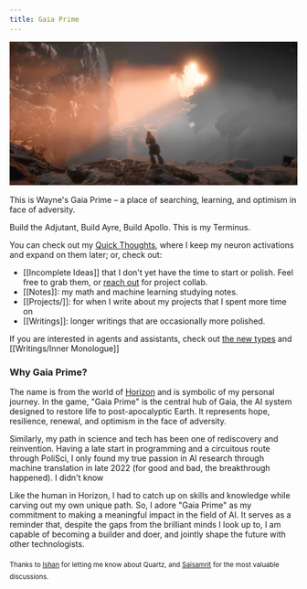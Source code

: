 ```yaml
---
title: Gaia Prime
---
```


![gaiaprime](img/gaiaprime.jpg)

This is Wayne's Gaia Prime – a place of searching, learning, and optimism in face of adversity. 

Build the Adjutant, Build Ayre, Build Apollo. This is my Terminus.

You can check out my [Quick Thoughts](random.md), where I keep my neuron activations and expand on them later; or, check out:
- [[Incomplete Ideas]] that I don't yet have the time to start or polish. Feel free to grab them, or [reach out](mailto:yxzwayne@gmail.com) for project collab.
- [[Notes]]: my math and machine learning studying notes.
- [[Projects/]]: for when I write about my projects that I spent more time on
- [[Writings]]: longer writings that are occasionally more polished.


If you are interested in agents and assistants, check out [the new types](random.md#宇宙の彼方で) and [[Writings/Inner Monologue]]


### Why Gaia Prime?

The name is from the world of [Horizon](https://en.wikipedia.org/wiki/Horizon_Zero_Dawn) and is symbolic of my personal journey. In the game, "Gaia Prime" is the central hub of Gaia, the AI system designed to restore life to post-apocalyptic Earth. It represents hope, resilience, renewal, and optimism in the face of adversity.

Similarly, my path in science and tech has been one of rediscovery and reinvention. Having a late start in programming and a circuitous route through PoliSci, I only found my true passion in AI research through machine translation in late 2022 (for good and bad, the breakthrough happened). I didn't know 

Like the human in Horizon, I had to catch up on skills and knowledge while carving out my own unique path. So, I adore "Gaia Prime" as my commitment to making a meaningful impact in the field of AI. It serves as a reminder that, despite the gaps from the brilliant minds I look up to, I am capable of becoming a builder and doer, and jointly shape the future with other technologists.

<sub>Thanks to [Ishan](https://www.ishan.coffee) for letting me know about Quartz, and [Saisamrit](https://www.eternalhorizons.org) for the most valuable discussions.</sub>

